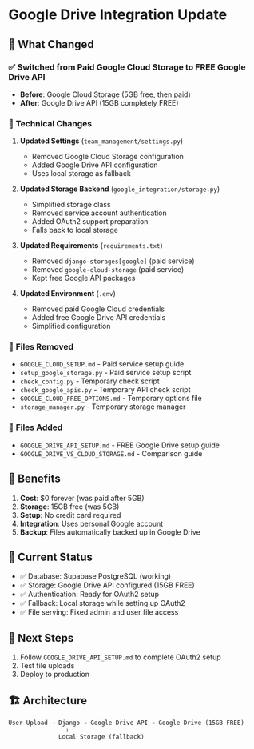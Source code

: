 # Google Drive Integration Update

## 🎯 What Changed

### ✅ **Switched from Paid Google Cloud Storage to FREE Google Drive API**

- **Before**: Google Cloud Storage (5GB free, then paid)
- **After**: Google Drive API (15GB completely FREE)

### 🔧 **Technical Changes**

1. **Updated Settings** (`team_management/settings.py`)
   - Removed Google Cloud Storage configuration
   - Added Google Drive API configuration
   - Uses local storage as fallback

2. **Updated Storage Backend** (`google_integration/storage.py`)
   - Simplified storage class
   - Removed service account authentication
   - Added OAuth2 support preparation
   - Falls back to local storage

3. **Updated Requirements** (`requirements.txt`)
   - Removed `django-storages[google]` (paid service)
   - Removed `google-cloud-storage` (paid service)
   - Kept free Google API packages

4. **Updated Environment** (`.env`)
   - Removed paid Google Cloud credentials
   - Added free Google Drive API credentials
   - Simplified configuration

### 📁 **Files Removed**
- `GOOGLE_CLOUD_SETUP.md` - Paid service setup guide
- `setup_google_storage.py` - Paid service setup script
- `check_config.py` - Temporary check script
- `check_google_apis.py` - Temporary API check script
- `GOOGLE_CLOUD_FREE_OPTIONS.md` - Temporary options file
- `storage_manager.py` - Temporary storage manager

### 📁 **Files Added**
- `GOOGLE_DRIVE_API_SETUP.md` - FREE Google Drive setup guide
- `GOOGLE_DRIVE_VS_CLOUD_STORAGE.md` - Comparison guide

## 🎉 **Benefits**

1. **Cost**: $0 forever (was paid after 5GB)
2. **Storage**: 15GB free (was 5GB)
3. **Setup**: No credit card required
4. **Integration**: Uses personal Google account
5. **Backup**: Files automatically backed up in Google Drive

## 🔄 **Current Status**

- ✅ Database: Supabase PostgreSQL (working)
- ✅ Storage: Google Drive API configured (15GB FREE)
- ✅ Authentication: Ready for OAuth2 setup
- ✅ Fallback: Local storage while setting up OAuth2
- ✅ File serving: Fixed admin and user file access

## 📝 **Next Steps**

1. Follow `GOOGLE_DRIVE_API_SETUP.md` to complete OAuth2 setup
2. Test file uploads
3. Deploy to production

## 🏗️ **Architecture**

```
User Upload → Django → Google Drive API → Google Drive (15GB FREE)
                ↓
              Local Storage (fallback)
```
